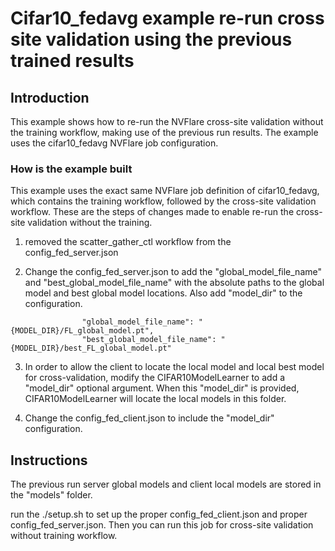 # Cifar10_fedavg example re-run cross site validation using the previous trained results

## Introduction

This example shows how to re-run the NVFlare cross-site validation without the training workflow, making use of the previous run results. The example uses the cifar10_fedavg NVFlare job configuration.

### How is the example built

This example uses the exact same NVFlare job definition of cifar10_fedavg, which contains the training workflow, followed by the cross-site validation workflow. These are the steps of changes made to enable re-run the cross-site validation without the training.

1. removed the scatter_gather_ctl workflow from the config_fed_server.json

2. Change the config_fed_server.json to add the "global_model_file_name" and "best_global_model_file_name" with the absolute paths to the global model and best global model locations. Also add  "model_dir" to the configuration. 
```
                "global_model_file_name": "{MODEL_DIR}/FL_global_model.pt",
                "best_global_model_file_name": "{MODEL_DIR}/best_FL_global_model.pt"
```

3. In order to allow the client to locate the local model and local best model for cross-validation, modify the CIFAR10ModelLearner to add a "model_dir" optional argument. When this "model_dir" is provided, CIFAR10ModelLearner will locate the local models in this folder.

4. Change the config_fed_client.json to include the "model_dir" configuration.


## Instructions

The previous run server global models and client local models are stored in the "models" folder. 

run the ./setup.sh to set up the proper config_fed_client.json and proper config_fed_server.json. Then you can run this job for cross-site validation without training workflow.